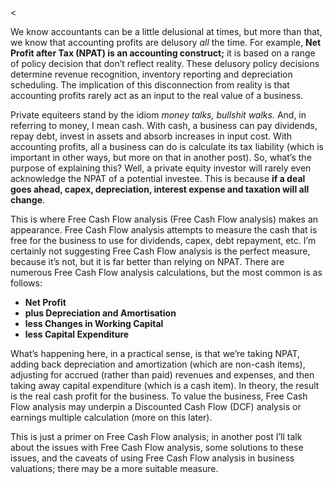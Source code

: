 <<p>We know accountants can be a little delusional at times, but more than that, we know that accounting profits are delusory <em>all</em> the time. For example, <strong>Net Profit after Tax (NPAT) is an accounting construct;</strong> it is based on a range of policy decision that don&#8217;t reflect reality. These delusory policy decisions determine revenue recognition, inventory reporting and depreciation scheduling. The implication of this disconnection from reality is that accounting profits rarely act as an input to the real value of a business.</p><p>Private equiteers stand by the idiom <em>money talks, bullshit walks. </em>And, in referring to money, I mean cash. With cash, a business can pay dividends, repay debt, invest in assets and absorb increases in input cost. With accounting profits, all a business can do is calculate its tax liability (which is important in other ways, but more on that in another post). So, what&#8217;s the purpose of explaining this? Well, a private equity investor will rarely even acknowledge the NPAT of a potential investee. This is because <strong>if a deal goes ahead, capex, depreciation, interest expense and taxation will all change</strong>.</p><p>This is where Free Cash Flow analysis (Free Cash Flow analysis) makes an appearance. Free Cash Flow analysis attempts to measure the cash that is free for the business to use for dividends, capex, debt repayment, etc. I&#8217;m certainly not suggesting Free Cash Flow analysis is the perfect measure, because it&#8217;s not, but it is far better than relying on NPAT. There are numerous Free Cash Flow analysis calculations, but the most common is as follows:</p><ul><li><strong>Net Profit</strong></li><li><strong>plus Depreciation and Amortisation</strong></li><li><strong>less Changes in Working Capital</strong></li><li><strong>less Capital Expenditure</strong></li></ul><p>What&#8217;s happening here, in a practical sense, is that we&#8217;re taking NPAT, adding back depreciation and amortization (which are non-cash items), adjusting for accrued (rather than paid) revenues and expenses, and then taking away capital expenditure (which is a cash item). In theory, the result is the real cash profit for the business. To value the business, Free Cash Flow analysis may underpin a Discounted Cash Flow (DCF) analysis or earnings multiple calculation (more on this later).</p><p>This is just a primer on Free Cash Flow analysis; in another post I&#8217;ll talk about the issues with Free Cash Flow analysis, some solutions to these issues, and the caveats of using Free Cash Flow analysis in business valuations; there may be a more suitable measure.</p>
